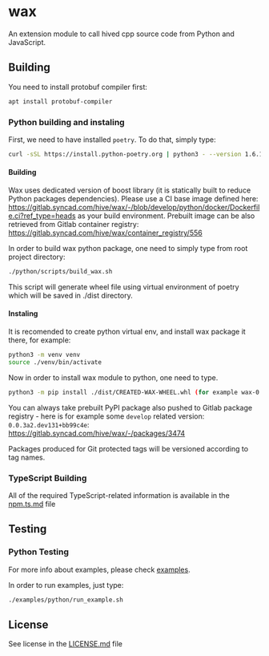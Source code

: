 # wax

An extension module to call hived cpp source code from Python and JavaScript.

## Building

You need to install protobuf compiler first:

```bash
apt install protobuf-compiler
```

### Python building and instaling

First, we need to have installed `poetry`. To do that, simply type:

```bash
curl -sSL https://install.python-poetry.org | python3 - --version 1.6.1
```

#### Building

Wax uses dedicated version of boost library (it is statically built to reduce Python packages dependencies). Please use a CI base image defined here: https://gitlab.syncad.com/hive/wax/-/blob/develop/python/docker/Dockerfile.ci?ref_type=heads as your build environment.
Prebuilt image can be also retrieved from Gitlab container registry: https://gitlab.syncad.com/hive/wax/container_registry/556

In order to build wax python package, one need to simply type from root project directory:

```bash
./python/scripts/build_wax.sh
```

This script will generate wheel file using virtual environment of poetry  which will be saved in ./dist directory.

#### Instaling

It is recomended to create python virtual env, and install wax package it there, for example:

```bash
python3 -m venv venv
source ./venv/bin/activate
```

Now in order to install wax module to python, one need to type.

```bash
python3 -m pip install ./dist/CREATED-WAX-WHEEL.whl (for example wax-0.0.0-cp310-cp310-manylinux_2_35_x86_64.whl)
```

You can always take prebuilt PyPI package also pushed to Gitlab package registry - here is for example some `develop` related version: `0.0.3a2.dev131+bb99c4e`:
https://gitlab.syncad.com/hive/wax/-/packages/3474

Packages produced for Git protected tags will be versioned according to tag names.

### TypeScript Building

All of the required TypeScript-related information is available in the [npm.ts.md](npm.ts.md) file

## Testing

### Python Testing

For more info about examples, please check [examples](examples/python/README.md).

In order to run examples, just type:

```bash
./examples/python/run_example.sh 
```

## License

See license in the [LICENSE.md](LICENSE.md) file
